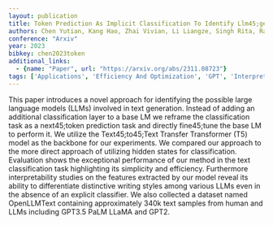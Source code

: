 ```yaml
---
layout: publication
title: Token Prediction As Implicit Classification To Identify Llm45;generated Text
authors: Chen Yutian, Kang Hao, Zhai Vivian, Li Liangze, Singh Rita, Raj Bhiksha
conference: "Arxiv"
year: 2023
bibkey: chen2023token
additional_links:
  - {name: "Paper", url: "https://arxiv.org/abs/2311.08723"}
tags: ['Applications', 'Efficiency And Optimization', 'GPT', 'Interpretability And Explainability', 'Language Modeling', 'Model Architecture', 'Pretraining Methods', 'Transformer']
---
```

This paper introduces a novel approach for identifying the possible large language models (LLMs) involved in text generation. Instead of adding an additional classification layer to a base LM we reframe the classification task as a next45;token prediction task and directly fine45;tune the base LM to perform it. We utilize the Text45;to45;Text Transfer Transformer (T5) model as the backbone for our experiments. We compared our approach to the more direct approach of utilizing hidden states for classification. Evaluation shows the exceptional performance of our method in the text classification task highlighting its simplicity and efficiency. Furthermore interpretability studies on the features extracted by our model reveal its ability to differentiate distinctive writing styles among various LLMs even in the absence of an explicit classifier. We also collected a dataset named OpenLLMText containing approximately 340k text samples from human and LLMs including GPT3.5 PaLM LLaMA and GPT2.
